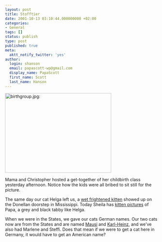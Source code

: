 ```yaml
---
layout: post
title: Stofftier
date: 2001-10-13 03:10:44.000000000 +02:00
categories:
- General
tags: []
status: publish
type: post
published: true
meta:
  aktt_notify_twitter: 'yes'
author:
  login: shanson
  email: papascott-wp@gmail.com
  display_name: PapaScott
  first_name: Scott
  last_name: Hanson
---
```

<p><img src="https://res.cloudinary.com/papascott/image/upload/wordpress/wp-content/uploads/2001/10/birthgroup.jpg" height="262" width="350" border="0" alt="birthgroup.jpg: " /></p>
<p>Mama and Christopher hosted a get-together of her childbirth class yesterday afternoon. Notice how the kids were all bribed to sit still for the picture.</p>
<p>The same day our cat Helga left us, a <a href="http://blackholebrain.editthispage.com/2001/10/12">wet frightened kitten</a> showed up on the Donellan doorstep in Mississippi.  Today Sheila has <a href="http://sheila.inessential.com/2001/10/13">kitten pictures</a> of Papa, a grey and black tabby like Helga.</p>
<p>When we were in the States, we gave our cats German names. Our two cats now are from the States and are named <a href="http://shanson.editthispage.com/pictures/viewer$92">Mausi</a> and <a href="http://shanson.editthispage.com/pictures/viewer$90">Karl-Heinz</a>, and we've also had Marlene and Steffi. Does that mean if we were to get a cat here in Germany, it would have to get an American name?</p>
